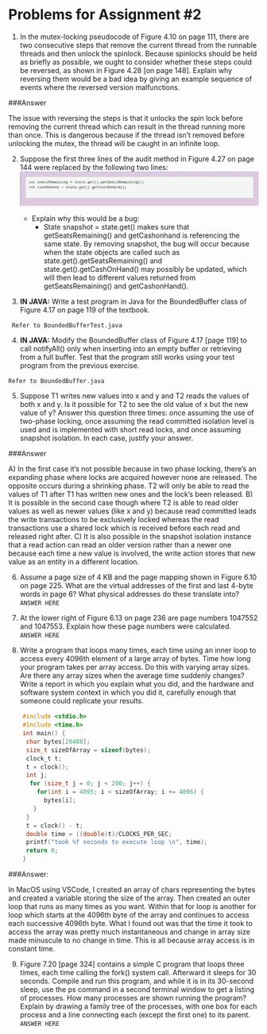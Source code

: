 # Problems for Assignment #2

1.  In the mutex-locking pseudocode of Figure 4.10 on page 111, there are two consecutive steps that remove the current thread from the runnable threads and then unlock the spinlock. Because spinlocks should be held as briefly as possible, we ought to consider whether these steps could be reversed, as shown in Figure 4.28 [on page 148]. Explain why reversing them would be a bad idea by giving an example sequence of events where the reversed version malfunctions.

###Answer

The issue with reversing the steps is that it unlocks the spin lock before removing the current thread which can result in the thread running more than once. This is dangerous because if the thread isn’t removed before unlocking the mutex, the thread will be caught in an infinite loop.


2.  Suppose the first three lines of the audit method in Figure 4.27 on page 144 were replaced by the following two lines:
    ![prob2](./Images/prob2.png)

    - Explain why this would be a bug: <br>
      - State snapshot = state.get() makes sure that getSeatsRemaining() and getCashonhand is referencing the same state. By removing snapshot, the bug will occur because when the state objects are called such as state.get().getSeatsRemaining() and state.get().getCashOnHand() may possibly be updated, which will then lead to different values returned from getSeatsRemaining() and getCashonHand().

3.  **IN JAVA:** Write a test program in Java for the BoundedBuffer class of Figure 4.17 on page 119 of the textbook. <br>

```
 Refer to BoundedBufferTest.java
```

4. **IN JAVA:** Modify the BoundedBuffer class of Figure 4.17 [page 119] to call notifyAll() only when inserting into an empty buffer or retrieving from a full buffer. Test that the program still works using your test program from the previous exercise. <br>

```
Refer to BoundedBuffer.java
```

5. Suppose T1 writes new values into x and y and T2 reads the values of both x and y. Is it possible for T2 to see the old value of x but the new value of y? Answer this question three times: once assuming the use of two-phase locking, once assuming the read committed isolation level is used and is implemented with short read locks, and once assuming snapshot isolation. In each case, justify your answer.<br>

###Answer

A) In the first case it’s not possible because in two phase locking, there’s an expanding phase where locks are acquired however none are released. The opposite occurs during a shrinking phase. T2 will only be able to read the values of T1 after T1 has written new ones and the lock’s been released.
B) It is possible in the second case though where T2 is able to read older values as well as newer values (like x and y) because read committed leads the write transactions to be exclusively locked whereas the read transactions use a shared lock which is received before each read and released right after.
C) It is also possible in the snapshot isolation instance that a read action can read an older version rather than a newer one  because each time a new value is involved, the write action stores that new value as an entity in a different location.

6. Assume a page size of 4 KB and the page mapping shown in Figure 6.10 on page 225. What are the virtual addresses of the first and last 4-byte words in page 6? What physical addresses do these translate into?<br>
   `ANSWER HERE`

7. At the lower right of Figure 6.13 on page 236 are page numbers 1047552 and 1047553. Explain how these page numbers were calculated.<br>
   `ANSWER HERE`

8. Write a program that loops many times, each time using an inner loop to access every 4096th element of a large array of bytes. Time how long your program takes per array access. Do this with varying array sizes. Are there any array sizes when the average time suddenly changes? Write a report in which you explain what you did, and the hardware and software system context in which you did it, carefully enough that someone could replicate your results.<br>

```c
    #include <stdio.h>
    #include <time.h>
    int main() {
     char bytes[20480];
     size_t sizeOfArray = sizeof(bytes);
     clock_t t; 
     t = clock();
     int j;
      for (size_t j = 0; j < 200; j++) {
        for(int i = 4095; i < sizeOfArray; i += 4096) {
          bytes[i];
       }
     }
     t = clock() - t; 
     double time = ((double)t)/CLOCKS_PER_SEC;
     printf("took %f seconds to execute loop \n", time);
     return 0; 
    }
```

###Answer:

In MacOS using VSCode, I created an array of chars representing the bytes and created a variable storing the size of the array. Then created an outer loop that runs as many times as you want. Within that for loop is another for loop which starts at the 4096th byte of the array and continues to access each successive 4096th byte. What I found out was that the time it took to access the array was pretty much instantaneous and change in array size made minuscule to no change in time. This is all because array access is in constant time. 

9. Figure 7.20 [page 324] contains a simple C program that loops three times, each time calling the fork() system call. Afterward it sleeps for 30 seconds. Compile and run this program, and while it is in its 30-second sleep, use the ps command in a second terminal window to get a listing of processes. How many processes are shown running the program? Explain by drawing a family tree of the processes, with one box for each process and a line connecting each (except the first one) to its parent.<br>
   `ANSWER HERE`
